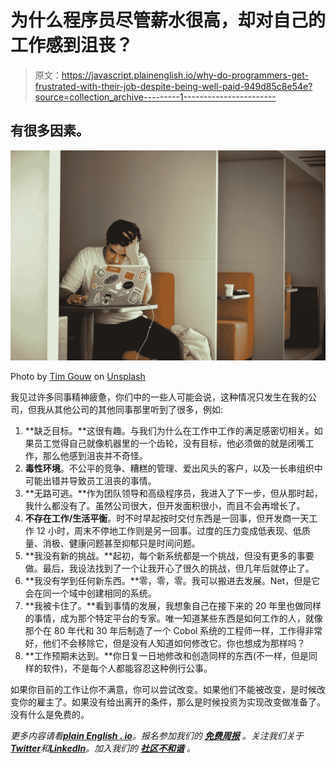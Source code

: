 # 为什么程序员尽管薪水很高，却对自己的工作感到沮丧？

> 原文：<https://javascript.plainenglish.io/why-do-programmers-get-frustrated-with-their-job-despite-being-well-paid-949d85c8e54e?source=collection_archive---------1----------------------->

## 有很多因素。

![](img/5e214159c29f9e3801e0ae5ad7838dea.png)

Photo by [Tim Gouw](https://unsplash.com/@punttim?utm_source=medium&utm_medium=referral) on [Unsplash](https://unsplash.com?utm_source=medium&utm_medium=referral)

我见过许多同事精神疲惫，你们中的一些人可能会说，这种情况只发生在我的公司，但我从其他公司的其他同事那里听到了很多，例如:

1.  **缺乏目标。**这很有趣。与我们为什么在工作中工作的满足感密切相关。如果员工觉得自己就像机器里的一个齿轮，没有目标，他必须做的就是闭嘴工作，那么他感到沮丧并不奇怪。
2.  **毒性环境**。不公平的竞争、糟糕的管理、爱出风头的客户，以及一长串组织中可能出错并导致员工沮丧的事情。
3.  **无路可逃。**作为团队领导和高级程序员，我进入了下一步，但从那时起，我什么都没有了。虽然公司很大，但开发面积很小，而且不会再增长了。
4.  **不存在工作/生活平衡**。时不时早起按时交付东西是一回事，但开发商一天工作 12 小时，周末不停地工作则是另一回事。过度的压力变成低表现、低质量、消极、健康问题甚至抑郁只是时间问题。
5.  **我没有新的挑战。**起初，每个新系统都是一个挑战，但没有更多的事要做。最后，我设法找到了一个让我开心了很久的挑战，但几年后就停止了。
6.  **我没有学到任何新东西。**零，零，零。我可以搬进去发展。Net，但是它会在同一个域中创建相同的系统。
7.  **我被卡住了。**看到事情的发展，我想象自己在接下来的 20 年里也做同样的事情，成为那个特定平台的专家。唯一知道某些东西是如何工作的人，就像那个在 80 年代和 30 年后制造了一个 Cobol 系统的工程师一样，工作得非常好，他们不会移除它，但是没有人知道如何修改它。你也想成为那样吗？
8.  **工作预期未达到。**你日复一日地修改和创造同样的东西(不一样，但是同样的软件)，不是每个人都能容忍这种例行公事。

如果你目前的工作让你不满意，你可以尝试改变。如果他们不能被改变，是时候改变你的雇主了。如果没有给出离开的条件，那么是时候投资为实现改变做准备了。没有什么是免费的。

*更多内容请看*[***plain English . io***](https://plainenglish.io/)*。报名参加我们的* [***免费周报***](http://newsletter.plainenglish.io/) *。关注我们关于*[***Twitter***](https://twitter.com/inPlainEngHQ)*和*[***LinkedIn***](https://www.linkedin.com/company/inplainenglish/)*。加入我们的* [***社区不和谐***](https://discord.gg/GtDtUAvyhW) *。*